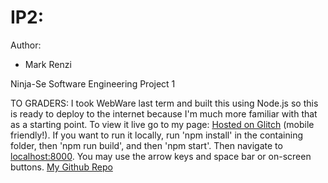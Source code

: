 # IP2:
Author:
- Mark Renzi

Ninja-Se Software Engineering Project 1

TO GRADERS: I took WebWare last term and built this using Node.js so this is ready to deploy to the internet because I'm much more familiar with that as a starting point. To view it live go to my page: [Hosted on Glitch](https://ninjase.glitch.me/) (mobile friendly!). If you want to run it locally, run 'npm install' in the containing folder, then 'npm run build', and then 'npm start'.  Then navigate to [localhost:8000](http://localhost:8000/).
You may use the arrow keys and space bar or on-screen buttons. [My Github Repo](https://github.com/Mark-Renzi/IP1)
